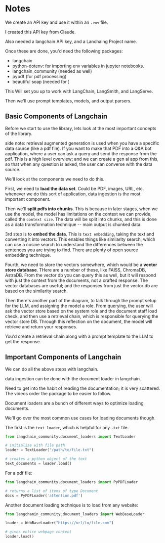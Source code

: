 # Notes

We create an API key and use it within an `.env` file.

I created this API key from Claude.

Also needed a langchain API key, and a Lanchaing Project name.

Once these are done, you'd need the following packages:

- langchain
- python-dotenv: for importing env variables in jupyter notebooks.
- langchain_community (needed as well)
- pypdf (for pdf processing)
- beautiful soap (needed for )

This Will set you up to work with LangChain, LangSmith, and LangServe.

Then we'll use prompt templates, models, and output parsers.

## Basic Components of Langchain

Before we start to use the library, lets look at the most important concepts of the library.

side note: retrieval augmented generation is used when you have a specific data source (like a pdf file). If you want to make that PDF into a Q&A bot application, where a user can ask a query and send the response from the pdf. This is a high level overview; and we can create a gen ai app from this, so that when any question is asked, the user can converse with the data source.

We'll look at the components we need to do this.

First, we need to **load the data set**. Could be PDF, images, URL, etc. whenever we do this sort of application, data ingestion is the most important component.

Then we'll **split pdfs into chunks**. This is because in later stages, when we use the model, the model has limitations on the context we can provide, called the `context size`. The data will be split into chunks, and this is done as a data transformation technique -- main output is chunked data.

3rd step is to **embed the data**. This is `text embedding`, taking the text and converting it into vectors. This enables things like similarity search, which can use a cosine search to understand the differences between the sentences you are trying to find. There are plenty of open source embedding technique.

Fourth, we need to store the vectors somewhere, which would be a **vector store database**. THere are a number of these, like FAISS, ChromaDB, AstraDB. From the vector db you can query this as well, but it will respond with just the context from the documents, not a crafted response. The vector databases are useful; and the responses from just the vector db are based on the similarity search.

Then there's another part of the diagram, to talk through the prompt setup for the LLM, and assigning the model a role. From querying, the user will ask the vector store based on the system role and the document staff load check, and then use a retrieval chain, which is responsible for querying the vector store DB. Through this reflection on the document, the model will retrieve and return your responses.

You'd create a retrieval chain along with a prompt template to the LLM to get the response.

## Important Components of Langchain

We can do all the above steps with langchain.

data ingestion can be done with the document loader in langchain.

Need to get into the habit of reading the documentation; it is very scattered. The videos order the package to be easier to follow.

Document loaders are a bunch of different ways to optimize loading documents.

We'll go over the most common use cases for loading documents though.

The first is the `text loader`, which is helpful for any `.txt` file.

```python
from langchain_community.document_loaders import TextLoader

# initialize with file path
loader = TextLoader("/path/to/file.txt")

# creates a python object of the text
text_documents = loader.load()
```

For a pdf file:

```python
from langchain_community.document_loaders import PyPDFLoader

# returns a list of items of type Document
docs = PyPDFLoader('attention.pdf')
```

Another document loading technique is to load from any website:

```python
from langchanin_community.document_loaders import WebBaseLoader

loader = WebBaseLoader("https://url/to/file.com")

# gives entire webpage content
loader.load()
```


